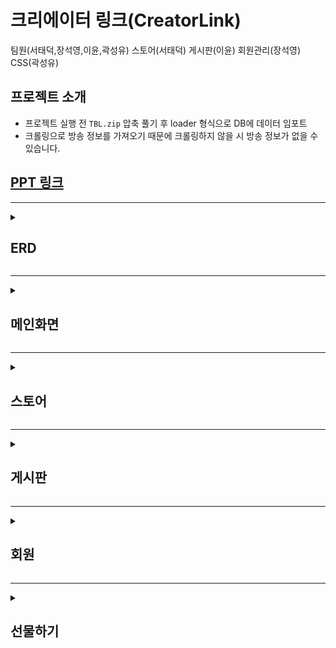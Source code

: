 # 크리에이터 링크(CreatorLink)
팀원(서태덕,장석영,이윤,곽성유)
스토어(서태덕) 게시판(이윤) 회원관리(장석영) CSS(곽성유)

## 프로젝트 소개
- 프로젝트 실행 전 `TBL.zip` 압축 풀기 후 loader 형식으로 DB에 데이터 임포트
- 크롤링으로 방송 정보를 가져오기 때문에 크롤링하지 않을 시 방송 정보가 없을 수 있습니다.

## [PPT 링크](https://www.miricanvas.com/v/138rksk)

---

<details>
<summary>

## ERD</summary>

![ERD](CREATOR_LINK_PPT_IMAGE/Untitled.png)

</details>

---

<details>
<summary>

## 메인화면</summary>

![메인화면](CREATOR_LINK_PPT_IMAGE/Untitled%201.png)

- 실시간 방송 정보 가져오기(크롤링)  
  ![크롤링](CREATOR_LINK_PPT_IMAGE/Animation_(4).webp)

- 메인 화면  
  ![메인화면](CREATOR_LINK_PPT_IMAGE/Untitled.gif)

- 검색  
  ![검색](CREATOR_LINK_PPT_IMAGE/Untitled%201.gif)

</details>

---

<details>
<summary>

## 스토어</summary>

![스토어](CREATOR_LINK_PPT_IMAGE/Untitled%202.png)

- 스토어  
  ![스토어](CREATOR_LINK_PPT_IMAGE/Untitled%202.gif)

- 상품 디테일  
  ![상품 디테일](CREATOR_LINK_PPT_IMAGE/Untitled%203.gif)

- 상품 구매  
  ![상품 구매](CREATOR_LINK_PPT_IMAGE/Untitled%204.gif)

- 리뷰 등록/수정/삭제  
  ![리뷰 등록](CREATOR_LINK_PPT_IMAGE/Animation_(5).webp)

- 장바구니 구매  
  ![장바구니 구매](CREATOR_LINK_PPT_IMAGE/Animation_(8).webp)

</details>

---

<details>
<summary>

## 게시판</summary>

![게시판](CREATOR_LINK_PPT_IMAGE/Untitled%203.png)

- 게시판 메인  
  ![게시판 메인](CREATOR_LINK_PPT_IMAGE/Untitled.webp)

- 크리에이터 게시판  
  ![크리에이터 게시판](CREATOR_LINK_PPT_IMAGE/Untitled%201.webp)

- 게시판 설정  
  ![게시판 설정](CREATOR_LINK_PPT_IMAGE/Untitled%202.webp)

- 게시판 글쓰기/수정/삭제/댓글  
  ![게시판 기능](CREATOR_LINK_PPT_IMAGE/Untitled%203.webp)

- 내가 쓴 글/댓글  
  ![내가 쓴 글](CREATOR_LINK_PPT_IMAGE/Untitled%204.webp)

</details>

---

<details>
<summary>

## 회원</summary>

![회원](CREATOR_LINK_PPT_IMAGE/Untitled%204.png)

- 회원가입  
  ![회원가입](CREATOR_LINK_PPT_IMAGE/Animation_(6).webp)

- 로그인  
  ![로그인](CREATOR_LINK_PPT_IMAGE/Untitled%205.gif)

</details>

---

<details>
<summary>

## 선물하기</summary>

![선물하기](CREATOR_LINK_PPT_IMAGE/Untitled%205.png)

- 선물하기 선택  
  ![선물하기](CREATOR_LINK_PPT_IMAGE/Untitled%205.webp)

</details>
